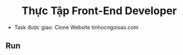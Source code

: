 <div align="center">
    <h1>Thực Tập Front-End Developer</h1>
</div>

- Task được giao: Clone Website tinhocngoisao.com

## Run

